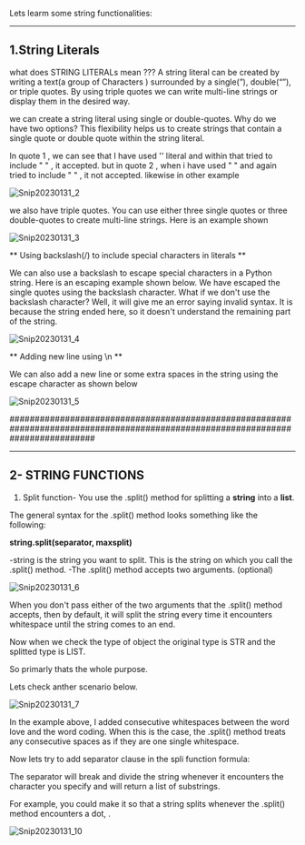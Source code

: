 Lets learm some string functionalities:

-------------------------------------------
1.String Literals
-------------------------------------------

what does STRING LITERALs mean ??? 
A string literal can be created by writing a text(a group of Characters ) surrounded by a single(”), double(“”), or triple quotes.  By using triple quotes we can write multi-line strings or display them in the desired way. 

we can create a string literal using single or double-quotes. Why do we have two options? 
This flexibility helps us to create strings that contain a single quote or double quote within the string literal. 

In quote 1 , we can see that I have used '' literal and within that tried to include " " , it accepted.
but in quote 2 , when i have used " " and again tried to include " " , it not accepted. 
likewise in other example

![Snip20230131_2](https://user-images.githubusercontent.com/93876736/215753667-abda3fa1-7189-42e3-88a8-e795e095766c.png)




we also have triple quotes. You can use either three single quotes or three double-quotes to create multi-line strings. Here is an example shown 

![Snip20230131_3](https://user-images.githubusercontent.com/93876736/215755766-8f1c2de7-77a9-46cd-ac0f-039ae3cd1034.png)


** Using backslash(/) to include special characters in literals **

We can also use a backslash to escape special characters in a Python string. Here is an escaping example shown below. We have escaped the single quotes using the backslash character. 
What if we don't use the backslash character? Well, it will give me an error saying invalid syntax. It is because the string ended here, so it doesn't understand the remaining part of the string.



![Snip20230131_4](https://user-images.githubusercontent.com/93876736/215756439-c976035a-2916-457d-b69d-72dd6be0ed83.png)


** Adding new line using \n **

We can also add a new line or some extra spaces in the string using the escape character as shown below

![Snip20230131_5](https://user-images.githubusercontent.com/93876736/215758255-cfd8ccfc-596f-4fb4-9247-bff743093a55.png)

#################################################################################################################################

-----------------
2- STRING FUNCTIONS
-----------------

1) Split function-
   You use the .split() method for splitting a **string** into a **list**.

The general syntax for the .split() method looks something like the following:

**string.split(separator, maxsplit)**


-string is the string you want to split. This is the string on which you call the .split() method.
-The .split() method accepts two arguments. (optional)





![Snip20230131_6](https://user-images.githubusercontent.com/93876736/215760231-1cf5e7e4-a89c-47c5-a6fa-4548740fafae.png)


When you don't pass either of the two arguments that the .split() method accepts, then by default, it will split the string every time it encounters whitespace until the string comes to an end.

Now when we check the type of object the original type is STR and the splitted type is LIST.

So primarly thats the whole purpose.

Lets check anther scenario below.

![Snip20230131_7](https://user-images.githubusercontent.com/93876736/215761912-4ad83238-47da-465f-baa2-f8702e0afe15.png)


In the example above, I added consecutive whitespaces between the word love and the word coding. When this is the case, the .split() method treats any consecutive spaces as if they are one single whitespace.

Now lets try to add separator clause in the spli function formula:

The separator will break and divide the string whenever it encounters the character you specify and will return a list of substrings.

For example, you could make it so that a string splits whenever the .split() method encounters a dot, .

![Snip20230131_10](https://user-images.githubusercontent.com/93876736/215763542-d22ba6cd-8a13-4951-808b-9c7d3a0ab85e.png)









